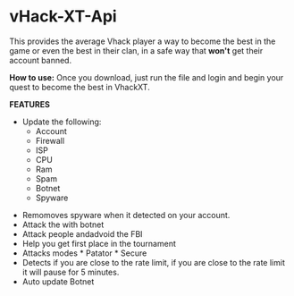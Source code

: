 # vHack-XT-Api
This provides the average Vhack player a way to become the best in the game or even the best in their clan, in a safe way that **won't** get their account banned.

**How to use:**
Once you download, just run the file and login and begin your quest to become the best in VhackXT.

**FEATURES**
* Update the following: 
	* Account 
	* Firewall 
	* ISP
	* CPU
	* Ram
	* Spam
	* Botnet
	* Spyware
- Remomoves spyware when it detected on your account.
- Attack the with botnet
- Attack people andadvoid the FBI
- Help you get first place in the tournament
- Attacks modes
      * Patator 
      * Secure
- Detects if you are close to the rate limit, if you are close to the rate limit it will pause for 5 minutes.
- Auto update Botnet
